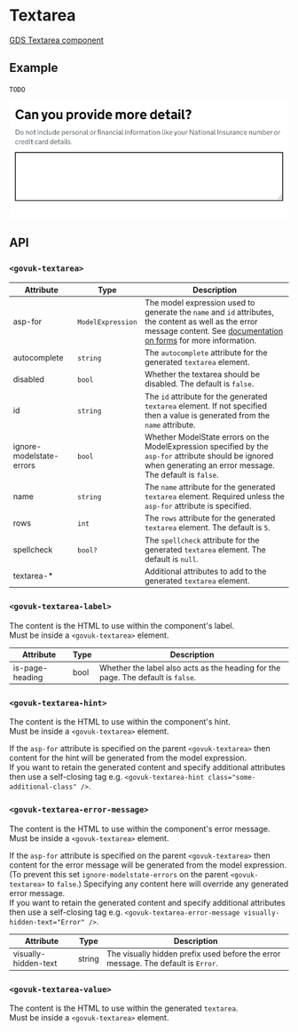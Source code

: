 # Textarea

[GDS Textarea component](https://design-system.service.gov.uk/components/textarea/)

## Example

```razor
TODO
```

![Textarea](../images/textarea.png)


## API

### `<govuk-textarea>`

| Attribute | Type | Description |
| --- | --- | --- |
| asp-for | `ModelExpression` | The model expression used to generate the `name` and `id` attributes, the content as well as the error message content. See [documentation on forms](forms.md) for more information. |
| autocomplete | `string` | The `autocomplete` attribute for the generated `textarea` element. |
| disabled | `bool` | Whether the textarea should be disabled. The default is `false`. |
| id | `string` | The `id` attribute for the generated `textarea` element. If not specified then a value is generated from the `name` attribute. |
| ignore-modelstate-errors | `bool` | Whether ModelState errors on the ModelExpression specified by the `asp-for` attribute should be ignored when generating an error message. The default is `false`. |
| name | `string` | The `name` attribute for the generated `textarea` element. Required unless the `asp-for` attribute is specified. |
| rows | `int` | The `rows` attribute for the generated `textarea` element. The default is `5`. |
| spellcheck | `bool?` | The `spellcheck` attribute for the generated `textarea` element. The default is `null`. |
| textarea-* | | Additional attributes to add to the generated `textarea` element. |

### `<govuk-textarea-label>`

The content is the HTML to use within the component's label.\
Must be inside a `<govuk-textarea>` element.

| Attribute | Type | Description |
| --- | --- | --- |
| is-page-heading | bool | Whether the label also acts as the heading for the page. The default is `false`. |

### `<govuk-textarea-hint>`

The content is the HTML to use within the component's hint.\
Must be inside a `<govuk-textarea>` element.

If the `asp-for` attribute is specified on the parent `<govuk-textarea>` then content for the hint will be generated from the model expression.\
If you want to retain the generated content and specify additional attributes then use a self-closing tag e.g.
`<govuk-textarea-hint class="some-additional-class" />`.

### `<govuk-textarea-error-message>`

The content is the HTML to use within the component's error message.\
Must be inside a `<govuk-textarea>` element.

If the `asp-for` attribute is specified on the parent `<govuk-textarea>` then content for the error message will be generated from the model expression.
(To prevent this set `ignore-modelstate-errors` on the parent `<govuk-textarea>` to `false`.) Specifying any content here will override any generated error message.\
If you want to retain the generated content and specify additional attributes then use a self-closing tag e.g.
`<govuk-textarea-error-message visually-hidden-text="Error" />`.

| Attribute | Type | Description |
| --- | --- | --- |
| visually-hidden-text | string | The visually hidden prefix used before the error message. The default is `Error`. |

### `<govuk-textarea-value>`

The content is the HTML to use within the generated `textarea`.\
Must be inside a `<govuk-textarea>` element.
